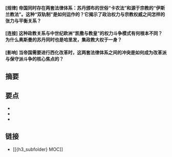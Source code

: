 #### [规律] 帝国同时存在两套法律体系：苏丹颁布的世俗“卡农法”和源于宗教的“伊斯兰教法”。这种“双轨制”是如何运作的？它揭示了政治权力与宗教权威之间怎样的张力与平衡关系？


#### [连接] 这种政教关系与中世纪欧洲“凯撒与教皇”的权力斗争模式有何根本不同？为什么奥斯曼的苏丹同时也是哈里发，集政教大权于一身？


#### [影响] 当帝国需要进行西化改革时，这两套法律体系之间的冲突是如何成为改革派与保守派斗争的核心焦点的？


## 摘要


## 要点

- 
- 
- 

## 链接

- [[{h3_subfolder} MOC]]
